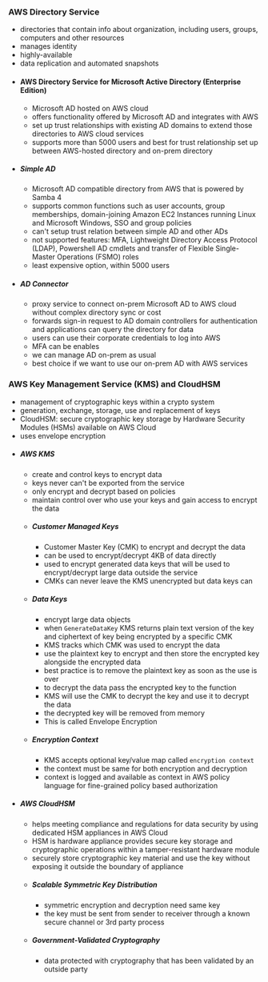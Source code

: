 ### AWS Directory Service
* directories that contain info about organization, including users, groups, computers and other resources
* manages identity
* highly-available
* data replication and automated snapshots
* #### AWS Directory Service for Microsoft Active Directory (Enterprise Edition)
	* Microsoft AD hosted on AWS cloud
	* offers functionality offered by Microsoft AD and integrates with AWS 
	* set up trust relationships with existing AD domains to extend those directories to AWS cloud services
	* supports more than 5000 users and best for trust relationship set up between AWS-hosted directory and on-prem directory
* ##### Simple AD
	* Microsoft AD compatible directory from AWS that is powered by Samba 4
	* supports common functions such as user accounts, group memberships, domain-joining Amazon EC2 Instances running Linux and Microsoft Windows, SSO and group policies
	* can't setup trust relation between simple AD and other ADs
	* not supported features: MFA, Lightweight Directory Access Protocol (LDAP), Powershell AD cmdlets and transfer of Flexible Single-Master Operations (FSMO) roles
	* least expensive option, within 5000 users
* ##### AD Connector
	* proxy service to connect on-prem Microsoft AD to AWS cloud without complex directory sync or cost
	* forwards sign-in request to AD domain controllers for authentication and applications can query the directory for data
	* users can use their corporate credentials to log into AWS
	* MFA can be enables
	* we can manage AD on-prem as usual
	* best choice if we want to use our on-prem AD with AWS services
### AWS Key Management Service (KMS) and CloudHSM
* management of cryptographic keys within a crypto system
* generation, exchange, storage, use and replacement of keys
* CloudHSM: secure cryptographic key storage by Hardware Security Modules (HSMs) available on AWS Cloud
* uses envelope encryption
* ##### AWS KMS
	* create and control keys to encrypt data
	* keys never can't be exported from the service
	* only encrypt and decrypt based on policies
	* maintain control over who use your keys and gain access to encrypt the data
	* ##### Customer Managed Keys
		* Customer Master Key (CMK) to encrypt and decrypt the data
		* can be used to encrypt/decrypt 4KB of data directly
		* used to encrypt generated data keys that will be used to encrypt/decrypt large data outside the service
		* CMKs can never leave the KMS unencrypted but data keys can
	* ##### Data Keys
		* encrypt large data objects
		* when `GenerateDataKey` KMS returns plain text version of the key and ciphertext of key being encrypted by a specific CMK
		* KMS tracks which CMK was used to encrypt the data
		* use the plaintext key to encrypt and then store the encrypted key alongside the encrypted data
		* best practice is to remove the plaintext key as soon as the use is over
		* to decrypt the data pass the encrypted key to the function
		* KMS will use the CMK to decrypt the key and use it to decrypt the data
		* the decrypted key will be removed from memory
		* This is called Envelope Encryption
	* ##### Encryption Context
		* KMS accepts optional key/value map called `encryption context`
		* the context must be same for both encryption and decryption
		* context is logged and available as context in AWS policy language for fine-grained policy based authorization
* ##### AWS CloudHSM
	* helps meeting compliance and regulations for data security by using dedicated HSM appliances in AWS Cloud
	* HSM is hardware appliance provides secure key storage and cryptographic operations within a tamper-resistant hardware module
	* securely store cryptographic key material and use the key without exposing it outside the boundary of appliance
	* ##### Scalable Symmetric Key Distribution
		* symmetric encryption and decryption need same key 
		* the key must be sent from sender to receiver through a known secure channel or 3rd party process
	* ##### Government-Validated Cryptography
		* data protected with cryptography that has been validated by an outside party 
